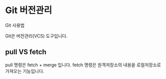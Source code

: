 # Git 버전관리

Git 사용법

Git은 버전관리(VCS) 도구입니다.
## pull VS fetch 
 pull 명령은 fetch + merge 입니다.
fetch 명령은 원격저장소의 내용을 로컬저장소로 가져오는 기능입니다.
